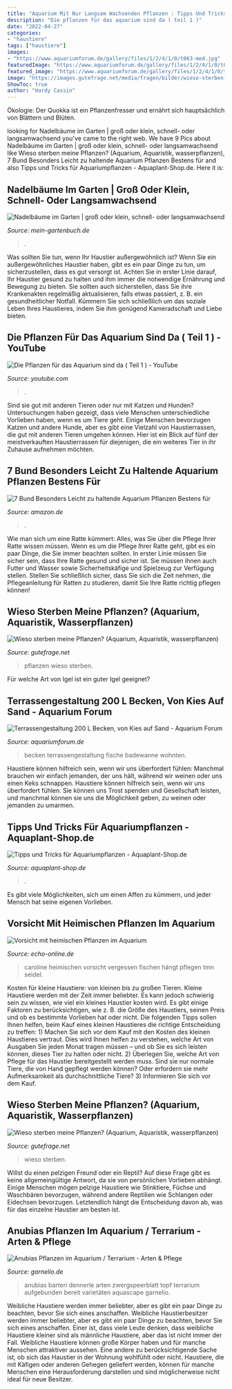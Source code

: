 ```yaml
---
title: "Aquarium Mit Nur Langsam Wachsenden Pflanzen : Tipps Und Tricks Für Aquariumpflanzen"
description: "Die pflanzen für das aquarium sind da ( teil 1 )"
date: "2022-04-27"
categories:
- "haustiere"
tags: ["haustiere"]
images:
- "https://www.aquariumforum.de/gallery/files/1/2/4/1/0/t063-med.jpg"
featuredImage: "https://www.aquariumforum.de/gallery/files/1/2/4/1/0/t063-med.jpg"
featured_image: "https://www.aquariumforum.de/gallery/files/1/2/4/1/0/t063-med.jpg"
image: "https://images.gutefrage.net/media/fragen/bilder/wieso-sterben-meine-pflanzen/5_big.jpg?v=1460131809000"
ShowToc: true
author: "Hardy Cassin"
---
```



Ökologie: Der Quokka ist ein Pflanzenfresser und ernährt sich hauptsächlich von Blättern und Blüten.

	

		
looking for Nadelbäume im Garten | groß oder klein, schnell- oder langsamwachsend you've came to the right web. We have 9 Pics about Nadelbäume im Garten | groß oder klein, schnell- oder langsamwachsend like Wieso sterben meine Pflanzen? (Aquarium, Aquaristik, wasserpflanzen), 7 Bund Besonders Leicht zu haltende Aquarium Pflanzen Bestens für and also Tipps und Tricks für Aquariumpflanzen - Aquaplant-Shop.de. Here it is:
		
    
## Nadelbäume Im Garten | Groß Oder Klein, Schnell- Oder Langsamwachsend

<img loading=lazy src="https://www.mein-gartenbuch.de/wp-content/uploads/2015/09/nadelbaeume-tannenzapfen-gross.jpg" onerror="this.onerror=null;this.src='https://tse4.mm.bing.net/th?id=OIP.AwDIno4tJCC8MDu9azeGHwHaDt&amp;pid=15.1';" alt="Nadelbäume im Garten | groß oder klein, schnell- oder langsamwachsend">

_Source: mein-gartenbuch.de_

>. 

	

Was sollten Sie tun, wenn Ihr Haustier außergewöhnlich ist?
Wenn Sie ein außergewöhnliches Haustier haben, gibt es ein paar Dinge zu tun, um sicherzustellen, dass es gut versorgt ist. Achten Sie in erster Linie darauf, Ihr Haustier gesund zu halten und ihm immer die notwendige Ernährung und Bewegung zu bieten. Sie sollten auch sicherstellen, dass Sie ihre Krankenakten regelmäßig aktualisieren, falls etwas passiert, z. B. ein gesundheitlicher Notfall. Kümmern Sie sich schließlich um das soziale Leben Ihres Haustieres, indem Sie ihm genügend Kameradschaft und Liebe bieten.

    
## Die Pflanzen Für Das Aquarium Sind Da ( Teil 1 ) - YouTube

<img loading=lazy src="https://i.ytimg.com/vi/vx3m9gV5HO8/maxresdefault.jpg" onerror="this.onerror=null;this.src='https://tse2.mm.bing.net/th?id=OIP.K0YhDDWmePSoDWoy7cc6-AHaEK&amp;pid=15.1';" alt="Die Pflanzen für das Aquarium sind da ( Teil 1 ) - YouTube">

_Source: youtube.com_

>. 

	

Sind sie gut mit anderen Tieren oder nur mit Katzen und Hunden?
Untersuchungen haben gezeigt, dass viele Menschen unterschiedliche Vorlieben haben, wenn es um Tiere geht. Einige Menschen bevorzugen Katzen und andere Hunde, aber es gibt eine Vielzahl von Haustierrassen, die gut mit anderen Tieren umgehen können. Hier ist ein Blick auf fünf der meistverkauften Haustierrassen für diejenigen, die ein weiteres Tier in ihr Zuhause aufnehmen möchten.

    
## 7 Bund Besonders Leicht Zu Haltende Aquarium Pflanzen Bestens Für

<img loading=lazy src="https://images-na.ssl-images-amazon.com/images/I/71Djy6uLH7L._SL1000_.jpg" onerror="this.onerror=null;this.src='https://tse3.mm.bing.net/th?id=OIP.-KCo8elFWBHLaXBHgAEH5AHaF3&amp;pid=15.1';" alt="7 Bund Besonders Leicht zu haltende Aquarium Pflanzen Bestens für">

_Source: amazon.de_

>. 

	

Wie man sich um eine Ratte kümmert: Alles, was Sie über die Pflege Ihrer Ratte wissen müssen.
Wenn es um die Pflege Ihrer Ratte geht, gibt es ein paar Dinge, die Sie immer beachten sollten. In erster Linie müssen Sie sicher sein, dass Ihre Ratte gesund und sicher ist. Sie müssen ihnen auch Futter und Wasser sowie Sicherheitskäfige und Spielzeug zur Verfügung stellen. Stellen Sie schließlich sicher, dass Sie sich die Zeit nehmen, die Pflegeanleitung für Ratten zu studieren, damit Sie Ihre Ratte richtig pflegen können!

    
## Wieso Sterben Meine Pflanzen? (Aquarium, Aquaristik, Wasserpflanzen)

<img loading=lazy src="https://images.gutefrage.net/media/fragen/bilder/wieso-sterben-meine-pflanzen/0_big.jpg?v=1460131809000" onerror="this.onerror=null;this.src='https://tse2.mm.bing.net/th?id=OIP.CePTW8YN8zZXPVMwARIcAAHaHa&amp;pid=15.1';" alt="Wieso sterben meine Pflanzen? (Aquarium, Aquaristik, wasserpflanzen)">

_Source: gutefrage.net_

>pflanzen wieso sterben. 

	

Für welche Art von Igel ist ein guter Igel geeignet?

    
## Terrassengestaltung 200 L Becken, Von Kies Auf Sand - Aquarium Forum

<img loading=lazy src="https://www.aquariumforum.de/gallery/files/1/2/4/1/0/t063-med.jpg" onerror="this.onerror=null;this.src='https://tse1.mm.bing.net/th?id=OIP.cLGj2Iqnq08ZQMMeb5-kVAHaFj&amp;pid=15.1';" alt="Terrassengestaltung 200 L Becken, von Kies auf Sand - Aquarium Forum">

_Source: aquariumforum.de_

>becken terrassengestaltung fische badewanne wohnten. 

	

Haustiere können hilfreich sein, wenn wir uns überfordert fühlen: Manchmal brauchen wir einfach jemanden, der uns hält, während wir weinen oder uns einen Keks schnappen.
Haustiere können hilfreich sein, wenn wir uns überfordert fühlen. Sie können uns Trost spenden und Gesellschaft leisten, und manchmal können sie uns die Möglichkeit geben, zu weinen oder jemanden zu umarmen.

    
## Tipps Und Tricks Für Aquariumpflanzen - Aquaplant-Shop.de

<img loading=lazy src="https://aquaplant-shop.de/wp-content/uploads/2018/07/tippsundtricks_0004.jpg" onerror="this.onerror=null;this.src='https://tse1.mm.bing.net/th?id=OIP.R-QyXnP-AVOwczywTXAZCAHaFS&amp;pid=15.1';" alt="Tipps und Tricks für Aquariumpflanzen - Aquaplant-Shop.de">

_Source: aquaplant-shop.de_

>. 

	

Es gibt viele Möglichkeiten, sich um einen Affen zu kümmern, und jeder Mensch hat seine eigenen Vorlieben.

    
## Vorsicht Mit Heimischen Pflanzen Im Aquarium

<img loading=lazy src="https://cdn.meine-vrm.de/Ls4KVMGhpZUXyttPKRysYob4teQ=/1020x510/smart/828/22742/22742917/48990902.jpg" onerror="this.onerror=null;this.src='https://tse1.mm.bing.net/th?id=OIP.2r2TtOToQaGxtpRsWe3baQHaDt&amp;pid=15.1';" alt="Vorsicht mit heimischen Pflanzen im Aquarium">

_Source: echo-online.de_

>caroline heimischen vorsicht vergessen fischen hängt pflegen tmn seidel. 

	

Kosten für kleine Haustiere: von kleinen bis zu großen Tieren.
Kleine Haustiere werden mit der Zeit immer beliebter. Es kann jedoch schwierig sein zu wissen, wie viel ein kleines Haustier kosten wird. Es gibt einige Faktoren zu berücksichtigen, wie z. B. die Größe des Haustiers, seinen Preis und ob es bestimmte Vorlieben hat oder nicht. Die folgenden Tipps sollen Ihnen helfen, beim Kauf eines kleinen Haustieres die richtige Entscheidung zu treffen: 1) Machen Sie sich vor dem Kauf mit den Kosten des kleinen Haustieres vertraut. Dies wird Ihnen helfen zu verstehen, welche Art von Ausgaben Sie jeden Monat tragen müssen – und ob Sie es sich leisten können, dieses Tier zu halten oder nicht. 2) Überlegen Sie, welche Art von Pflege für das Haustier bereitgestellt werden muss. Sind sie nur normale Tiere, die von Hand gepflegt werden können? Oder erfordern sie mehr Aufmerksamkeit als durchschnittliche Tiere? 3) Informieren Sie sich vor dem Kauf.

    
## Wieso Sterben Meine Pflanzen? (Aquarium, Aquaristik, Wasserpflanzen)

<img loading=lazy src="https://images.gutefrage.net/media/fragen/bilder/wieso-sterben-meine-pflanzen/5_big.jpg?v=1460131809000" onerror="this.onerror=null;this.src='https://tse2.mm.bing.net/th?id=OIP.cfloFHOUJ3CnNxNBa2zWRwHaHa&amp;pid=15.1';" alt="Wieso sterben meine Pflanzen? (Aquarium, Aquaristik, wasserpflanzen)">

_Source: gutefrage.net_

>wieso sterben. 

	

Willst du einen pelzigen Freund oder ein Reptil?
Auf diese Frage gibt es keine allgemeingültige Antwort, da sie von persönlichen Vorlieben abhängt. Einige Menschen mögen pelzige Haustiere wie Stinktiere, Füchse und Waschbären bevorzugen, während andere Reptilien wie Schlangen oder Eidechsen bevorzugen. Letztendlich hängt die Entscheidung davon ab, was für das einzelne Haustier am besten ist.

    
## Anubias Pflanzen Im Aquarium / Terrarium - Arten &amp; Pflege

<img loading=lazy src="https://www.garnelio.de/media/image/Anubias-barteri-var-nana-dennerle-4581cc80d6ce33.jpg" onerror="this.onerror=null;this.src='https://tse2.mm.bing.net/th?id=OIP.h2VJuShZrBOWQEfW6mhFqwHaF7&amp;pid=15.1';" alt="Anubias Pflanzen im Aquarium / Terrarium - Arten &amp; Pflege">

_Source: garnelio.de_

>anubias barteri dennerle arten zwergspeerblatt topf terrarium aufgebunden bereit varietäten aquascape garnelio. 

	

Weibliche Haustiere werden immer beliebter, aber es gibt ein paar Dinge zu beachten, bevor Sie sich eines anschaffen.
Weibliche Haustierbesitzer werden immer beliebter, aber es gibt ein paar Dinge zu beachten, bevor Sie sich eines anschaffen. Einer ist, dass viele Leute denken, dass weibliche Haustiere kleiner sind als männliche Haustiere, aber das ist nicht immer der Fall. Weibliche Haustiere können große Körper haben und für manche Menschen attraktiver aussehen. Eine andere zu berücksichtigende Sache ist, ob sich das Haustier in der Wohnung wohlfühlt oder nicht. Haustiere, die mit Käfigen oder anderen Gehegen geliefert werden, können für manche Menschen eine Herausforderung darstellen und sind möglicherweise nicht ideal für neue Besitzer.


